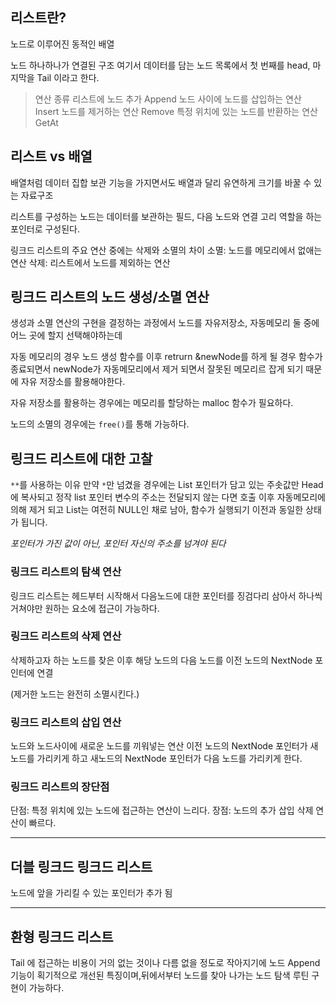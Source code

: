 ## 리스트란? 
노드로 이루어진 동적인 배열

노드 하나하나가 연결된 구조
여기서 데이터를 담는 노드 목록에서 첫 번째를 head, 마지막을 Tail 이라고 한다.

> 연산 종류
> 리스트에 노드 추가 Append
> 노드 사이에 노드를 삽입하는 연산 Insert
> 노드를 제거하는 연산 Remove
> 특정 위치에 있는 노드를 반환하는 연산 GetAt


## 리스트 vs 배열
배열처럼 데이터 집합 보관 기능을 가지면서도 배열과 달리 유연하게 크기를 바꿀 수 있는 자료구조

리스트를 구성하는 노드는
데이터를 보관하는 필드, 다음 노드와 연결 고리 역할을 하는 포인터로 구성된다.

링크드 리스트의 주요 연산 중에는
삭제와 소멸의 차이
소멸: 노드를 메모리에서 없애는 연산
삭제: 리스트에서 노드를 제외하는 연산


## 링크드 리스트의 노드 생성/소멸 연산
생성과 소멸 연산의 구현을 결정하는 과정에서 노드를 자유저장소, 자동메모리 둘 중에 어느 곳에 할지 선택해야하는데

자동 메모리의 경우 노드 생성 함수를 이후 retrurn &newNode를 하게 될 경우 함수가 종료되면서 newNode가 자동메모리에서 제거 되면서 잘못된 메모리르 잡게 되기 때문에 자유 저장소를 활용해야한다.

자유 저장소를 활용하는 경우에는 메모리를 할당하는 malloc 함수가 필요하다.

노드의 소멸의 경우에는 `free()`를 통해 가능하다.

## 링크드 리스트에 대한 고찰

`**`를 사용하는 이유
만약 `*`만  넘겼을 경우에는 List 포인터가 담고 있는 주솟값만 Head에 복사되고 정작 list 포인터 변수의 주소는 전달되지 않는 다면 호출 이후 자동메모리에 의해 제거 되고 List는 여전히 NULL인 채로 남아, 함수가 실행되기 이전과 동일한 상태가 됩니다.

*포인터가 가진 값이 아닌, 포인터 자신의 주소를 넘겨야 된다*

### 링크드 리스트의 탐색 연산
링크드 리스트는 헤드부터 시작해서 다음노드에 대한 포인터를 징검다리 삼아서 하나씩 거쳐야만 원하는 요소에 접근이 가능하다.

### 링크드 리스트의 삭제 연산
삭제하고자 하는 노드를 찾은 이후 해당 노드의 다음 노드를 이전 노드의 NextNode 포인터에 연결

(제거한 노드는 완전히 소멸시킨다.)

### 링크드 리스트의 삽입 연산
노드와 노드사이에 새로운 노드를 끼워넣는 연산
이전 노드의 NextNode 포인터가 새 노드를 가리키게 하고 새노드의 NextNode 포인터가 다음 노드를 가리키게 한다.

### 링크드 리스트의 장단점
단점: 특정 위치에 있는 노드에 접근하는 연산이 느리다.
장점: 노드의 추가 삽입 삭제 연산이 빠르다.

---
## 더블 링크드 링크드 리스트
노드에 앞을 가리킬 수 있는 포인터가 추가 됨

---
## 환형 링크드 리스트
Tail 에 접근하는 비용이 거의 없는 것이나 다름 없을 정도로 작아지기에 노드 Append 기능이 획기적으로 개선된 특징이며,뒤에서부터 노드를 찾아 나가는 노드 탐색 루틴 구현이 가능하다.

